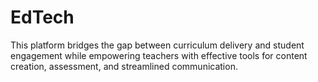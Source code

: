 # EdTech
This platform bridges the gap between curriculum delivery and student engagement while empowering teachers with effective tools for content creation, assessment, and streamlined communication.    

